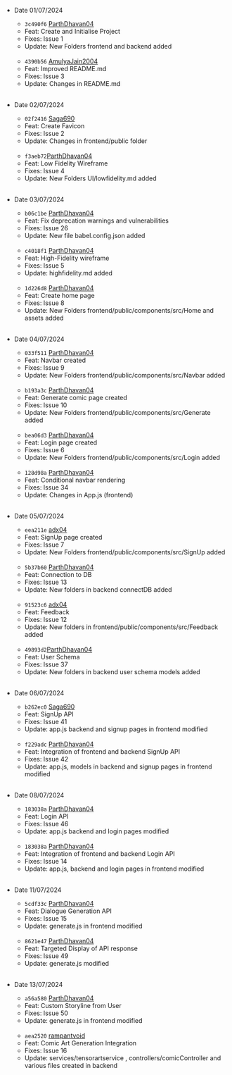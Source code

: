 - Date 01/07/2024
  
  - `3c490f6` [ParthDhavan04](https://github.com/ParthDhavan04)
  - Feat: Create and Initialise Project
  - Fixes: Issue 1
  - Update: New Folders frontend and backend added
  <br>
  
  - `4390b56` [AmulyaJain2004](https://github.com/AmulyaJain2004)
  - Feat: Improved README.md
  - Fixes: Issue 3
  - Update: Changes in README.md
    <br> <br>

 - Date 02/07/2024
  
    - `02f2416` [Saga690](https://github.com/Saga690)
    - Feat: Create Favicon
    - Fixes: Issue 2
    - Update: Changes in frontend/public folder
    <br>

     - `f3aeb72`[ParthDhavan04](https://github.com/ParthDhavan04)
    - Feat: Low Fidelity Wireframe
    - Fixes: Issue 4
    - Update: New Folders UI/lowfidelity.md added
    <br> <br>

- Date 03/07/2024
  
  - `b06c1be` [ParthDhavan04](https://github.com/ParthDhavan04)
  - Feat: Fix deprecation warnings and vulnerabilities
  - Fixes: Issue 26
  - Update: New file babel.config.json added
  <br>

   - `c4018f1` [ParthDhavan04](https://github.com/ParthDhavan04)
  - Feat: High-Fidelity wireframe
  - Fixes: Issue 5
  - Update: highfidelity.md added
  <br>

   - `1d226d8` [ParthDhavan04](https://github.com/ParthDhavan04)
  - Feat: Create home page
  - Fixes: Issue 8
  - Update: New Folders frontend/public/components/src/Home and assets added
  <br>


- Date 04/07/2024
  
  - `033f511` [ParthDhavan04](https://github.com/ParthDhavan04)
  - Feat: Navbar created
  - Fixes: Issue 9
  - Update: New Folders frontend/public/components/src/Navbar added
  <br>

  - `b193a3c` [ParthDhavan04](https://github.com/ParthDhavan04)
  - Feat: Generate comic page created
  - Fixes: Issue 10
  - Update: New Folders frontend/public/components/src/Generate added
  <br>

   - `bea06d3` [ParthDhavan04](https://github.com/ParthDhavan04)
  - Feat: Login page created
  - Fixes: Issue 6
  - Update: New Folders frontend/public/components/src/Login added
  <br>

   - `128d98a` [ParthDhavan04](https://github.com/ParthDhavan04)
  - Feat: Conditional navbar rendering
  - Fixes: Issue 34
  - Update: Changes in App.js (frontend) 
  <br>

- Date 05/07/2024
  
  - `eea211e` [adx04](https://github.com/adx04)
  - Feat: SignUp page created
  - Fixes: Issue 7
  - Update: New Folders frontend/public/components/src/SignUp added
  <br>
  
  - `5b37b60` [ParthDhavan04](https://github.com/ParthDhavan04)
  - Feat: Connection to DB
  - Fixes: Issue 13
  - Update: New folders in backend connectDB added
  <br>

  - `91523c6` [adx04](https://github.com/adx04)
  - Feat: Feedback 
  - Fixes: Issue 12
  - Update: New folders in frontend/public/components/src/Feedback added
  <br>

  - `49893d2`[ParthDhavan04](https://github.com/ParthDhavan04)
  - Feat: User Schema
  - Fixes: Issue 37
  - Update: New folders in backend user schema models added
  <br>

- Date 06/07/2024

   - `b262ec0` [Saga690](https://github.com/Saga690)
  - Feat: SignUp API
  - Fixes: Issue 41
  - Update: app.js backend and signup pages in frontend modified
  <br>

   - `f229adc` [ParthDhavan04](https://github.com/ParthDhavan04)
  - Feat: Integration of frontend and backend SignUp API
  - Fixes: Issue 42
  - Update: app.js, models in backend and signup pages in frontend modified
  <br>

- Date 08/07/2024

   - `183038a` [ParthDhavan04](https://github.com/ParthDhavan04)
  - Feat: Login API
  - Fixes: Issue 46
  - Update: app.js backend and login pages modified
  <br>

   - `183038a` [ParthDhavan04](https://github.com/ParthDhavan04)
  - Feat: Integration of frontend and backend Login API
  - Fixes: Issue 14
  - Update: app.js, backend and login pages in frontend modified
  <br>

- Date 11/07/2024

   - `5cdf33c` [ParthDhavan04](https://github.com/ParthDhavan04)
  - Feat: Dialogue Generation API
  - Fixes: Issue 15
  - Update: generate.js in frontend modified
  <br>

   - `8621e47` [ParthDhavan04](https://github.com/ParthDhavan04)
  - Feat: Targeted Display of API response
  - Fixes: Issue 49
  - Update: generate.js modified
  <br>

- Date 13/07/2024

   - `a56a580` [ParthDhavan04](https://github.com/ParthDhavan04)
  - Feat: Custom Storyline from User
  - Fixes: Issue 50
  - Update: generate.js in frontend modified
  <br>

   - `aea2520` [rampantvoid](https://github.com/rampantvoid)
  - Feat: Comic Art Generation Integration
  - Fixes: Issue 16
  - Update: services/tensorartservice , controllers/comicController and various files created in backend
  <br>
  
  
